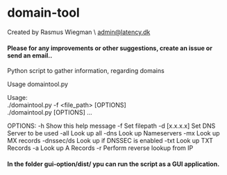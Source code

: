 # domain-tool

Created by Rasmus Wiegman \ admin@latency.dk
      
<h4>Please for any improvements or other suggestions, create an issue or send an email..</h4>


Python script to gather information, regarding domains

Usage domaintool.py

 Usage: 
<br>
./domaintool.py -f <file_path> [OPTIONS]
<br>
./domaintool.py [OPTIONS] <domain1> <domain2> ...

OPTIONS:
  -h            Show this help message
  -f            Set filepath
  -d [x.x.x.x]  Set DNS Server to be used
  -all          Look up all
  -dns          Look up Nameservers
  -mx           Look up MX records
  -dnssec/ds    Look up if DNSSEC is enabled
  -txt          Look up TXT Records
  -a            Look up A Records
  -r            Perform reverse lookup from IP


<h4>In the folder gui-option/dist/ ypu can run the script as a GUI application.</h4>
